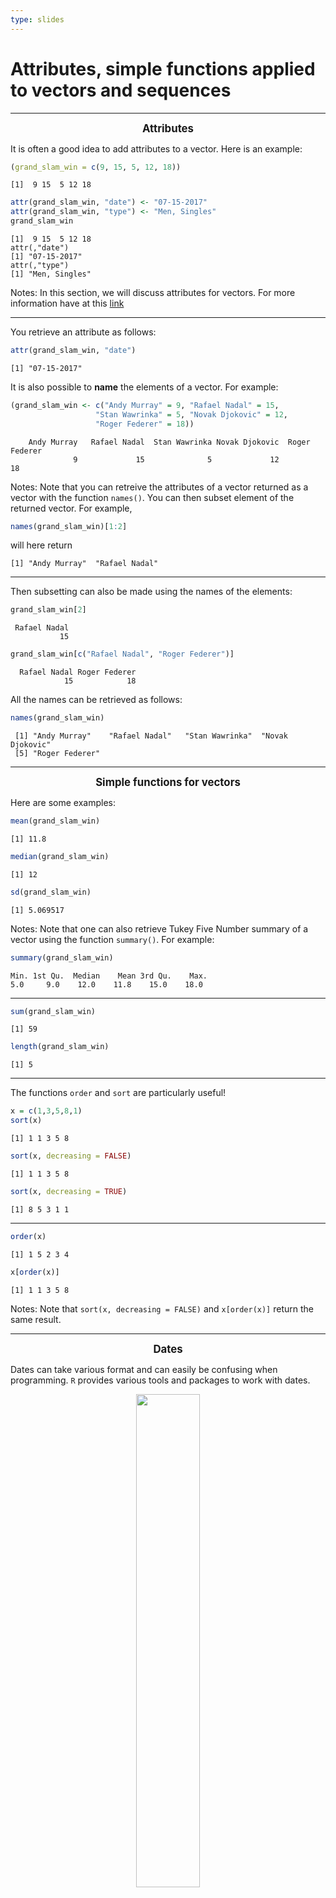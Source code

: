 ```yaml
---
type: slides
---
```


# Attributes, simple functions applied to vectors and sequences

---

 <div align="center">
 <big> <b> Attributes </b> </big>
 </div> 
 

It is often a good idea to add attributes to a vector. Here is an example:

```r
(grand_slam_win = c(9, 15, 5, 12, 18))
```

```out
[1]  9 15  5 12 18
```

```r
attr(grand_slam_win, "date") <- "07-15-2017"
attr(grand_slam_win, "type") <- "Men, Singles"
grand_slam_win
```

```out
[1]  9 15  5 12 18
attr(,"date")
[1] "07-15-2017"
attr(,"type")
[1] "Men, Singles"
```

Notes: In this section, we will discuss attributes for vectors. For more information have at this [link](https://smac-group.github.io/ds/data.html#vectattr)

---

You retrieve an attribute as follows:

```r
attr(grand_slam_win, "date")
```

```out
[1] "07-15-2017"
```

It is also possible to **name** the elements of a vector. For example:
```r
(grand_slam_win <- c("Andy Murray" = 9, "Rafael Nadal" = 15, 
                   "Stan Wawrinka" = 5, "Novak Djokovic" = 12,
                   "Roger Federer" = 18))
```

```out
    Andy Murray   Rafael Nadal  Stan Wawrinka Novak Djokovic  Roger Federer 
              9             15              5             12             18
```

Notes: Note that you can retreive the attributes of a vector returned as a vector with the function <code>names()</code>. You can then subset element of the returned vector. For example,
```r
names(grand_slam_win)[1:2]
```
will here return
```out
[1] "Andy Murray"  "Rafael Nadal"
```

---

Then subsetting can also be made using the names of the elements:

```r
grand_slam_win[2]
```

```out
 Rafael Nadal 
           15
```

```r
grand_slam_win[c("Rafael Nadal", "Roger Federer")]
```

```out
  Rafael Nadal Roger Federer 
            15            18
```

All the names can be retrieved as follows:

```r
names(grand_slam_win)
```

```out
 [1] "Andy Murray"    "Rafael Nadal"   "Stan Wawrinka"  "Novak Djokovic"
 [5] "Roger Federer"

```


---

 <div align="center">
 <big> <b> Simple functions for vectors </b> </big>
 </div> 

Here are some examples:

```r
mean(grand_slam_win)
```

```out
[1] 11.8
```

```r
median(grand_slam_win)
```

```out
[1] 12
```

```r
sd(grand_slam_win)
```

```out
[1] 5.069517
```

Notes: Note that one can also retrieve Tukey Five Number summary of a vector using the function <code>summary()</code>. For example:

```r
summary(grand_slam_win)
```

```out
Min. 1st Qu.  Median    Mean 3rd Qu.    Max. 
5.0     9.0    12.0    11.8    15.0    18.0 
```
---

```r
sum(grand_slam_win)
```

```out
[1] 59
```

```r
length(grand_slam_win)
```

```out
[1] 5
```

---

The functions `order` and `sort` are particularly useful!

```r
x = c(1,3,5,8,1)
sort(x)
```

```out
[1] 1 1 3 5 8
```

```r
sort(x, decreasing = FALSE)
```

```out
[1] 1 1 3 5 8
```
```r
sort(x, decreasing = TRUE)
```
```out
[1] 8 5 3 1 1

```

---

```r
order(x)
```
```out
[1] 1 5 2 3 4
```
```r
x[order(x)]
```
```out
[1] 1 1 3 5 8
```

Notes: Note that `sort(x, decreasing = FALSE)` and `x[order(x)]` return the same result.

---

<div align="center">
<big> <b> Dates </b> </big>
</div> 
 
Dates can take various format and can easily be confusing when programming. `R` provides various tools and packages to work with dates.

<div style="text-align:center"><img src="joke_date.png" alt=" " width="45%">


---

One can transform dates in the ISO 8601 international standard format %Y-%m-%d using the function `as.Date()`. For furter details regarding dates format, one can read the `R` documentation on dates [here](https://www.rdocumentation.org/packages/base/versions/3.6.2/topics/as.Date) and the following R bloggers [blogpost](https://www.r-bloggers.com/date-formats-in-r/).

Here is an example:

```r
mydates = c("05/27/19", "01/15/20")
mydates2 <- as.Date(mydates, format = "%m/%d/%y")
mydates2
```

```out
[1] "2019-05-27" "2020-01-15"
```

---

Furthermore, one can execute basic arithmetic operations on dates:

```r
mydates3 <- as.Date(c("2020-02-12", "2020-01-10",
                      "2019-05-17", "2019-10-22",
                      "2019-03-10","2019-09-16"))
mydates3[1] - mydates3[2]
```

```out
Time difference of 33 days
```

```r
max(mydates3)
```
```out
[1] "2020-02-12"
```
```r
min(mydates3)
```
```out
[1] "2019-03-10"
```

---

```r
mean(mydates3)
```
```out
[1] "2019-09-14"
```

```r
mydates3[1] + 22
```
```out
[1] "2020-03-05"
```

Finally, the package `lubridate` from the `tidyverse` proposes various functions that makes it easier to work with dates. You can find further details about `lubridate` [here](https://lubridate.tidyverse.org/)

---

 <div align="center">
 <big> <b> Making sequences </b> </big>
 </div> 

In `R` we often need to construct sequences. Here are some examples:

```r
1:10
```

```out
[1]  1  2  3  4  5  6  7  8  9 10
```
```r
10:1
```
```out
[1] 10  9  8  7  6  5  4  3  2  1
```
```r
(10:100)/10
```
```out
  [1]  1.0  1.1  1.2  1.3  1.4  1.5  1.6  1.7  1.8  1.9  2.0  2.1  2.2  2.3
 [15]  2.4  2.5  2.6  2.7  2.8  2.9  3.0  3.1  3.2  3.3  3.4  3.5  3.6  3.7
 [29]  3.8  3.9  4.0  4.1  4.2  4.3  4.4  4.5  4.6  4.7  4.8  4.9  5.0  5.1
 [43]  5.2  5.3  5.4  5.5  5.6  5.7  5.8  5.9  6.0  6.1  6.2  6.3  6.4  6.5
 [57]  6.6  6.7  6.8  6.9  7.0  7.1  7.2  7.3  7.4  7.5  7.6  7.7  7.8  7.9
 [71]  8.0  8.1  8.2  8.3  8.4  8.5  8.6  8.7  8.8  8.9  9.0  9.1  9.2  9.3
 [85]  9.4  9.5  9.6  9.7  9.8  9.9 10.0
```

Notes: Sequences are often used when programming iterative procedures. For exmaple, when using `for` loop (see next chapter). For example,
```r
for(i in 1:5){
     print("I realy like this class")
}
```
will return:
```out
[1] "I realy like this class"
[1] "I realy like this class"
[1] "I realy like this class"
[1] "I realy like this class"
[1] "I realy like this class"
```

---

```r
seq(from = 1, to = 10, length.out = 15)
```
```out
  [1]  1.000000  1.642857  2.285714  2.928571  3.571429  4.214286  4.857143
  [8]  5.500000  6.142857  6.785714  7.428571  8.071429  8.714286  9.357143
 [15] 10.000000```


---

A sequence can for example be used to plot a function. For example, here is a code to plot the function \\(f(x) = \sin(x)\\) in the range \\(x \in [-4\pi, \; 4\pi]\\).

```r
x = seq(from = -4*pi, to = 4*pi, length.out = 10^4)
y = sin(x)
plot(x, y, type = "l")
```

<div style="text-align:center"><img src="fig1.png" alt=" " width="75%">

---


## Example: AAPL stock price

```r
(today <- Sys.Date())
```
```out
[1] "2020-02-12"
```


```r
(three_months_ago <- seq(today, length = 2, by = "-3 months")[2])
```
```out
[1] "2019-11-12"
```

---

```r
library(quantmod)
getSymbols("AAPL", from = three_months_ago, to = today)
candleChart(AAPL, theme = 'white', type = 'candles')
```
<div style="text-align:center"><img src="fig2.png" alt=" " width="85%">

---

```r
# Compute returns
AAPL_returns <- na.omit(ClCl(AAPL))
mean(AAPL_returns)
```

```out
[1] 0.003357649
```

```r
median(AAPL_returns)
```

```out
[1] 0.003569526
```

```r
mu <- mean(AAPL_returns)
(k <- mean((AAPL_returns - mu)^4)/(mean((AAPL_returns - mu)^2))^2 - 3)
```

```out
[1] 1.414397
```

---


Let's continue with the AAPL stock price example and make a histogram based on the data. 
```r
x = seq(from = -0.1, to = 0.1, length.out = 10^4)
y = dnorm(x, mean(AAPL_returns), sd(AAPL_returns))
hist(AAPL_returns, probability = TRUE, col = "lightgrey")
lines(x, y, col = 2, lwd = 2)
```

<div style="text-align:center"><img src="fig3.png" alt=" " width="70%">

Notes: Here, we first generate a vector from \\(-0.1\\) to \\(0.1\\) to then calculate the probability density function of a Normal Law \\(\phi(x)\\) given \\(\hat{\mu}\\) and  \\(\hat{\sigma}^2\\) in order to plot the correponding probability density on top of the histogram of the returns.


---
